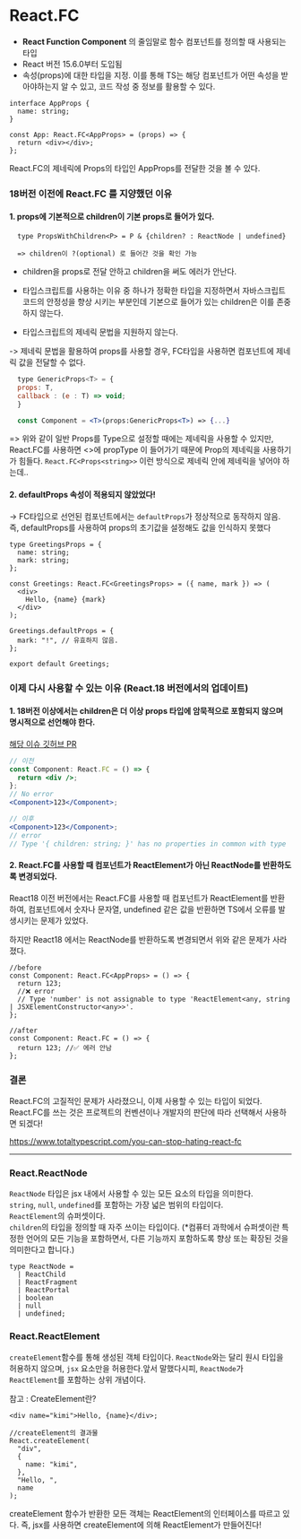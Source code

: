 # React.FC

- <b>React Function Component</b> 의 줄임말로 함수 컴포넌트를 정의할 때 사용되는 타입
- React 버전 15.6.0부터 도입됨
- 속성(props)에 대한 타입을 지정. 이를 통해 TS는 해당 컴포넌트가 어떤 속성을 받아야하는지 알 수 있고, 코드 작성 중 정보를 활용할 수 있다.

```tsx
interface AppProps {
  name: string;
}

const App: React.FC<AppProps> = (props) => {
  return <div></div>;
};
```

React.FC의 제네릭에 Props의 타입인 AppProps를 전달한 것을 볼 수 있다.

### 18버전 이전에 React.FC 를 지양했던 이유

#### 1. props에 기본적으로 <b>children</b>이 기본 props로 들어가 있다.

```tsx
  type PropsWithChildren<P> = P & {children? : ReactNode | undefined}

  => children이 ?(optional) 로 들어간 것을 확인 가능
```

- children을 props로 전달 안하고 children을 써도 에러가 안난다.
- 타입스크립트를 사용하는 이유 중 하나가 정확한 타입을 지정하면서 자바스크립트 코드의 안정성을 향상 시키는 부분인데
  기본으로 들어가 있는 children은 이를 존중하지 않는다.

- 타입스크립트의 제네릭 문법을 지원하지 않는다.

-> 제네릭 문법을 활용하여 props를 사용할 경우, FC타입을 사용하면 컴포넌트에 제네릭 값을 전달할 수 없다.

```jsx
  type GenericProps<T> = {
  props: T,
  callback : (e : T) => void;
  }

  const Component = <T>(props:GenericProps<T>) => {...}
```

=> 위와 같이 일반 Props를 Type으로 설정할 때에는 제네릭을 사용할 수 있지만, React.FC를 사용하면 <>에 propType
이 들어가기 때문에 Prop의 제네릭을 사용하기가 힘들다.
`React.FC<Props<string>>` 이런 방식으로 제네릭 안에 제네릭을 넣어야 하는데..

#### 2. defaultProps 속성이 적용되지 않았었다!

-> FC타입으로 선언된 컴포넌트에서는 `defaultProps`가 정상적으로 동작하지 않음.</br>
즉, defaultProps를 사용하여 props의 초기값을 설정해도 값을 인식하지 못했다

```tsx
type GreetingsProps = {
  name: string;
  mark: string;
};

const Greetings: React.FC<GreetingsProps> = ({ name, mark }) => (
  <div>
    Hello, {name} {mark}
  </div>
);

Greetings.defaultProps = {
  mark: "!", // 유효하지 않음.
};

export default Greetings;
```

### 이제 다시 사용할 수 있는 이유 (React.18 버전에서의 업데이트)

#### 1. 18버전 이상에서는 children은 더 이상 props 타입에 암묵적으로 포함되지 않으며 명시적으로 선언해야 한다.

<a href="https://github.com/DefinitelyTyped/DefinitelyTyped/pull/56210">해당 이슈 깃허브 PR</a>

```jsx
// 이전
const Component: React.FC = () => {
  return <div />;
};
// No error
<Component>123</Component>;

// 이후
<Component>123</Component>;
// error
// Type '{ children: string; }' has no properties in common with type 'IntrinsicAttributes'.
```

#### 2. React.FC를 사용할 때 컴포넌트가 ReactElement가 아닌 ReactNode를 반환하도록 변경되었다.

React18 이전 버전에서는 React.FC를 사용할 때 컴포넌트가 ReactElement를 반환하여, 컴포넌트에서 숫자나 문자열, undefined 같은 값을 반환하면 TS에서 오류를 발생시키는 문제가 있었다.

하지만 React18 에서는 ReactNode를 반환하도록 변경되면서 위와 같은 문제가 사라졌다.

```tsx
//before
const Component: React.FC<AppProps> = () => {
  return 123;
  //❌ error
  // Type 'number' is not assignable to type 'ReactElement<any, string | JSXElementConstructor<any>>'.
};
```

```tsx
//after
const Component: React.FC = () => {
  return 123; //✅ 에러 안남
};
```

### 결론

React.FC의 고질적인 문제가 사라졌으니, 이제 사용할 수 있는 타입이 되었다. React.FC를 쓰는 것은 프로젝트의 컨벤션이나 개발자의 판단에 따라 선택해서 사용하면 되겠다!

https://www.totaltypescript.com/you-can-stop-hating-react-fc

---

### React.ReactNode

`ReactNode` 타입은 jsx 내에서 사용할 수 있는 모든 요소의 타입을 의미한다. </br>
`string`, `null`, `undefined`를 포함하는 가장 넓은 범위의 타입이다. </br>
`ReactElement`의 슈퍼셋이다. </br>
`children`의 타입을 정의할 때 자주 쓰이는 타입이다.
(\*컴퓨터 과학에서 슈퍼셋이란 특정한 언어의 모든 기능을 포함하면서, 다른 기능까지 포함하도록 향상 또는 확장된 것을 의미한다고 합니다.)

```tsx
type ReactNode =
  | ReactChild
  | ReactFragment
  | ReactPortal
  | boolean
  | null
  | undefined;
```

### React.ReactElement

`createElement`함수를 통해 생성된 객체 타입이다. `ReactNode`와는 달리 원시 타입을 허용하지 않으며, `jsx` 요소만을 허용한다.앞서 말했다시피, `ReactNode`가 `ReactElement`를 포함하는 상위 개념이다.

참고 : CreateElement란?

```tsx
<div name="kimi">Hello, {name}</div>;

//createElement의 결과물
React.createElement(
  "div",
  {
    name: "kimi",
  },
  "Hello, ",
  name
);
```

createElement 함수가 반환한 모든 객체는 ReactElement의 인터페이스를 따르고 있다. 즉, jsx를 사용하면 createElement에
의해 ReactElement가 만들어진다!
